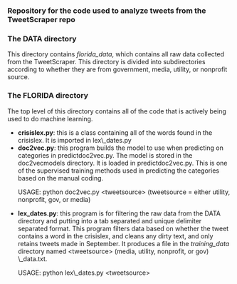 <h3>Repository for the code used to analyze tweets from the TweetScraper repo</h3>
<h3>The DATA directory</h3>
<p>This directory contains <i>florida_data</i>, which contains all raw data collected from the TweetScraper. This directory is divided into subdirectories according to whether they are from government, media, utility, or nonprofit source.</p>
<h3>The FLORIDA directory</h3>
<p>The top level of this directory contains all of the code that is actively being used to do machine learning.</p>
<ul><li><b>crisislex.py</b>: this is a class containing all of the words found in the crisislex. It is imported in lex\_dates.py</li>
<li><b>doc2vec.py</b>: this program builds the model to use when predicting on categories in predictdoc2vec.py. The model is stored in the doc2vecmodels directory. It is loaded in predictdoc2vec.py. This is one of the supervised training methods used in predicting the categories based on the manual coding. <p>USAGE: python doc2vec.py &lt;tweetsource&gt; (tweetsource = either utility, nonprofit, gov, or media)</p></li>
<li><b>lex_dates.py</b>: this program is for filtering the raw data from the DATA directory and putting into a tab separated and unique delimiter separated format. This program filters data based on whether the tweet contains a word in the crisislex, and cleans any dirty text, and only retains tweets made in September. It produces a file in the <i>training_data</i> directory named &lt;tweetsource&gt; (media, utility, nonprofit, or gov) \_data.txt. <p>USAGE: python lex\_dates.py &lt;tweetsource&gt;</p>
